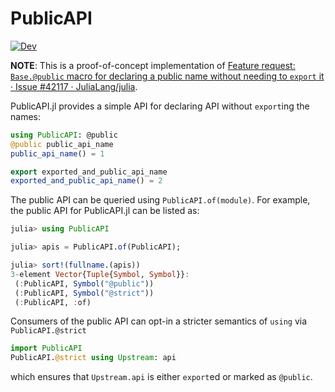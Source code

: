 # PublicAPI

[![Dev](https://img.shields.io/badge/docs-dev-blue.svg)](https://julialang.github.io/PublicAPI.jl/dev/)

**NOTE**: This is a proof-of-concept implementation of
[Feature request: `Base.@public` macro for declaring a public name without needing to `export` it · Issue #42117 · JuliaLang/julia](https://github.com/JuliaLang/julia/issues/42117).

PublicAPI.jl provides a simple API for declaring API without `export`ing the
names:

```Julia
using PublicAPI: @public
@public public_api_name
public_api_name() = 1

export exported_and_public_api_name
exported_and_public_api_name() = 2
```

The public API can be queried using `PublicAPI.of(module)`.  For example, the
public API for PublicAPI.jl can be listed as:

```julia
julia> using PublicAPI

julia> apis = PublicAPI.of(PublicAPI);

julia> sort!(fullname.(apis))
3-element Vector{Tuple{Symbol, Symbol}}:
 (:PublicAPI, Symbol("@public"))
 (:PublicAPI, Symbol("@strict"))
 (:PublicAPI, :of)
```

Consumers of the public API can opt-in a stricter semantics of `using` via
`PublicAPI.@strict`

```Julia
import PublicAPI
PublicAPI.@strict using Upstream: api
```

which ensures that `Upstream.api` is either `export`ed or marked as `@public`.
